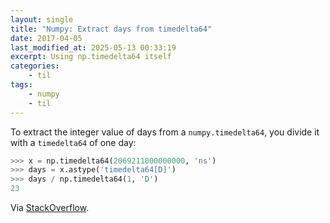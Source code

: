```yaml
---
layout: single
title: "Numpy: Extract days from timedelta64"
date: 2017-04-05
last_modified_at: 2025-05-13 00:33:19
excerpt: Using np.timedelta64 itself
categories:
    - til
tags:
    - numpy
    - til
---
```


To extract the integer value of days from a `numpy.timedelta64`, you divide it with a
`timedelta64` of one day:

```python
>>> x = np.timedelta64(2069211000000000, 'ns')
>>> days = x.astype('timedelta64[D]')
>>> days / np.timedelta64(1, 'D')
23
```

Via [StackOverflow](https://stackoverflow.com/questions/18215317/extracting-days-from-a-numpy-timedelta64-value).
